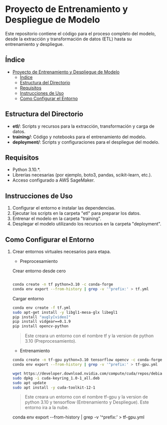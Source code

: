 # Proyecto de Entrenamiento y Despliegue de Modelo

Este repositorio contiene el código para el proceso completo del modelo, desde la extracción y transformación de datos (ETL) hasta su entrenamiento y despliegue.

## Índice

- [Proyecto de Entrenamiento y Despliegue de Modelo](#proyecto-de-entrenamiento-y-despliegue-de-modelo)
	- [Índice](#índice)
	- [Estructura del Directorio](#estructura-del-directorio)
	- [Requisitos](#requisitos)
	- [Instrucciones de Uso](#instrucciones-de-uso)
	- [Como Configurar el Entorno](#como-configurar-el-entorno)

## Estructura del Directorio

- **etl/**: Scripts y recursos para la extracción, transformación y carga de datos.
- **training/**: Código y notebooks para el entrenamiento del modelo.
- **deployment/**: Scripts y configuraciones para el despliegue del modelo.

## Requisitos

- Python 3.10.*.
- Librerías necesarias (por ejemplo, boto3, pandas, scikit-learn, etc.).
- Acceso configurado a AWS SageMaker.

## Instrucciones de Uso

1. Configurar el entorno e instalar las dependencias.
2. Ejecutar los scripts en la carpeta "etl" para preparar los datos.
3. Entrenar el modelo en la carpeta "training".
4. Desplegar el modelo utilizando los recursos en la carpeta "deployment".


## Como Configurar el Entorno
1. Crear entornos virtuales necesarios para etapa.

	- Preprocesamiento
	
	Crear entorno desde cero
	```bash
	
	conda create -n tf python=3.10 -c conda-forge
	conda env export --from-history | grep -v '^prefix:' > tf.yml
	```
	Cargar entorno 
	```bash
	conda env create -f tf.yml
	sudo apt-get install -y libgl1-mesa-glx libegl1
	pip install "augly[video]"
	pip install vidgear==0.1.9
	pip install opencv-python
	```
	>Este creara un entorno con el nombre tf y la version de python 3.10 (Preprocesamiento).

   - Entrenamiento
   
   	```bash
	conda create -n tf-gpu python=3.10 tensorflow opencv -c conda-forge
	conda env export --from-history | grep -v '^prefix:' > tf-gpu.yml
	```	
   	```bash
	wget https://developer.download.nvidia.com/compute/cuda/repos/debian11/x86_64/cuda-keyring_1.0-1_all.deb
	sudo dpkg -i cuda-keyring_1.0-1_all.deb
	sudo apt update
	sudo apt install -y cuda-toolkit-12-1

	```	
	>Este creara un entorno con el nombre tf-gpu y la version de python 3.10 y tensorflow (Entrenamiento y Despliegue).
	>Este entorno ira a la nube.


	conda env export --from-history | grep -v '^prefix:' > tf-gpu.yml